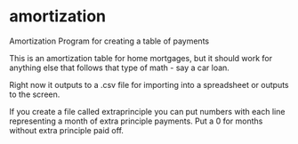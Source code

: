 # amortization
Amortization Program for creating a table of payments

This is an amortization table for home mortgages, but it should work for anything else that follows that type of math - say a car loan.

Right now it outputs to a .csv file for importing into a spreadsheet or outputs to the screen. 

If you create a file called extraprinciple you can put numbers with each line representing a month of extra principle payments.  Put a 0 for months without extra principle paid off.
